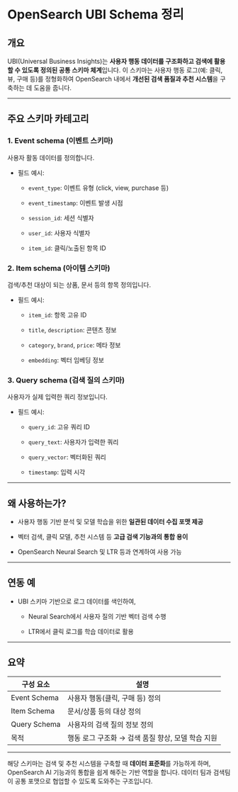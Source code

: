 
# OpenSearch UBI Schema 정리

## 개요

UBI(Universal Business Insights)는 **사용자 행동 데이터를 구조화하고 검색에 활용할 수 있도록 정의된 공통 스키마 체계**입니다. 이 스키마는 사용자 행동 로그(예: 클릭, 뷰, 구매 등)를 정형화하여 OpenSearch 내에서 **개선된 검색 품질과 추천 시스템**을 구축하는 데 도움을 줍니다.

---

## 주요 스키마 카테고리

### 1. Event schema (이벤트 스키마)

사용자 활동 데이터를 정의합니다.

- 필드 예시:
    
    - `event_type`: 이벤트 유형 (click, view, purchase 등)
        
    - `event_timestamp`: 이벤트 발생 시점
        
    - `session_id`: 세션 식별자
        
    - `user_id`: 사용자 식별자
        
    - `item_id`: 클릭/노출된 항목 ID
        

### 2. Item schema (아이템 스키마)

검색/추천 대상이 되는 상품, 문서 등의 항목 정의입니다.

- 필드 예시:
    
    - `item_id`: 항목 고유 ID
        
    - `title`, `description`: 콘텐츠 정보
        
    - `category`, `brand`, `price`: 메타 정보
        
    - `embedding`: 벡터 임베딩 정보
        

### 3. Query schema (검색 질의 스키마)

사용자가 실제 입력한 쿼리 정보입니다.

- 필드 예시:
    
    - `query_id`: 고유 쿼리 ID
        
    - `query_text`: 사용자가 입력한 쿼리
        
    - `query_vector`: 벡터화된 쿼리
        
    - `timestamp`: 입력 시각
        

---

## 왜 사용하는가?

- 사용자 행동 기반 분석 및 모델 학습을 위한 **일관된 데이터 수집 포맷 제공**
    
- 벡터 검색, 클릭 모델, 추천 시스템 등 **고급 검색 기능과의 통합 용이**
    
- OpenSearch Neural Search 및 LTR 등과 연계하여 사용 가능
    

---

## 연동 예

- UBI 스키마 기반으로 로그 데이터를 색인하여,
    
    - Neural Search에서 사용자 질의 기반 벡터 검색 수행
        
    - LTR에서 클릭 로그를 학습 데이터로 활용
        

---

## 요약

|구성 요소|설명|
|---|---|
|Event Schema|사용자 행동(클릭, 구매 등) 정의|
|Item Schema|문서/상품 등의 대상 정의|
|Query Schema|사용자의 검색 질의 정보 정의|
|목적|행동 로그 구조화 → 검색 품질 향상, 모델 학습 지원|

---

해당 스키마는 검색 및 추천 시스템을 구축할 때 **데이터 표준화**를 가능하게 하며, OpenSearch AI 기능과의 통합을 쉽게 해주는 기반 역할을 합니다. 데이터 팀과 검색팀이 공통 포맷으로 협업할 수 있도록 도와주는 구조입니다.